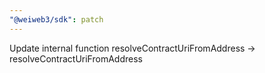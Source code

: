 ```yaml
---
"@weiweb3/sdk": patch
---
```


Update internal function resolveContractUriFromAddress -> resolveContractUriFromAddress
